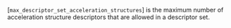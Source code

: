 [`max_descriptor_set_acceleration_structures`] is the maximum number of
acceleration structure descriptors that are allowed in a descriptor set.